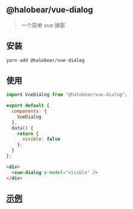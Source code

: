 ## @halobear/vue-dialog

> 一个简单 vue 弹窗

## 安装

```bash
yarn add @halobear/vue-dialog
```

## 使用

```js
import VueDialog from "@halobear/vue-dialog";

export default {
  components: {
    VueDialog
  },
  data() {
    return {
      visible: false
    };
  }
};
```

```html
<div>
  <vue-dialog v-model="visible" />
</div>
```

## [示例](https://www.kuan1.top/luzhongk/vue-dialog/demo.html)
